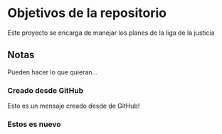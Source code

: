 # Objetivos de la repositorio

Este proyecto se encarga de manejar los planes de la liga de la justicia


## Notas
Pueden hacer lo que quieran...

### Creado desde GitHub
Esto es un mensaje creado desde de GitHub!

### Estos es nuevo
